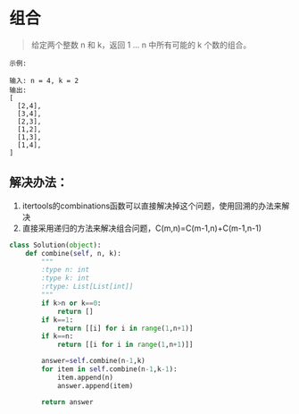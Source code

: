 # 组合

> 给定两个整数 n 和 k，返回 1 ... n 中所有可能的 k 个数的组合。

```
示例:

输入: n = 4, k = 2
输出:
[
  [2,4],
  [3,4],
  [2,3],
  [1,2],
  [1,3],
  [1,4],
]

```


## 解决办法：
1. itertools的combinations函数可以直接解决掉这个问题，使用回溯的办法来解决
2. 直接采用递归的方法来解决组合问题，C(m,n)=C(m-1,n)+C(m-1,n-1)

```python
class Solution(object):
    def combine(self, n, k):
        """
        :type n: int
        :type k: int
        :rtype: List[List[int]]
        """
        if k>n or k==0:
            return []
        if k==1:
            return [[i] for i in range(1,n+1)]
        if k==n:
            return [[i for i in range(1,n+1)]]

        answer=self.combine(n-1,k)
        for item in self.combine(n-1,k-1):
            item.append(n)
            answer.append(item)

        return answer
```
